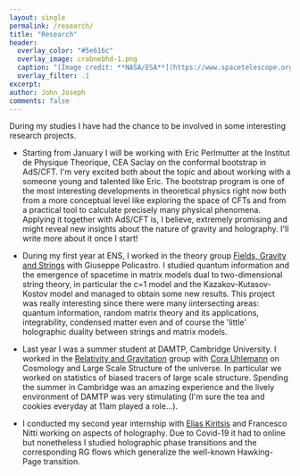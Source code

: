 ```yaml
---
layout: single
permalink: /research/
title: "Research"
header:
  overlay_color: "#5e616c"
  overlay_image: crabnebhd-1.png
  caption: "[Image credit: **NASA/ESA**](https://www.spacetelescope.org/images/heic0515a/)"
  overlay_filter: .1
excerpt: 
author: John_Joseph
comments: false
---
```


During my studies I have had the chance to be involved in some interesting research projects. 

- Starting from January I will be working with Eric Perlmutter at the Institut de Physique Theorique, CEA Saclay on the conformal bootstrap in AdS/CFT. I'm very excited both about the topic and about working with a someone young and talented like Eric. The bootstrap program is one of the most interesting developments in theoretical physics right now both from a more conceptual level like exploring the space of CFTs and from a practical tool to calculate precisely many physical phenomena. Applying it together with AdS/CFT is, I believe, extremely promising and might reveal new insights about the nature of gravity and holography. I'll write more about it once I start!


- During my first year at ENS, I worked in the theory group [Fields, Gravity and Strings](https://www.lpens.ens.psl.eu/research/int-fond/champs-gravitation-cordes/?lang=en)  with Giuseppe Policastro. I studied quantum information and the emergence of spacetime in matrix models dual to two-dimensional string theory, in particular the  c=1 model and the Kazakov-Kutasov-Kostov model and managed to obtain some new results. This project was really interesting since there were many iintersecting areas:  quantum information, random matrix theory and its applications, integrability, condensed matter even and of course the 'little' holographic duality between strings and matrix models.

- Last year I was a summer student at DAMTP, Cambridge University. I worked in the [Relativity and Gravitation](https://www.damtp.cam.ac.uk/research/gr/) group with [Cora Uhlemann](https://corauhlemann.webs.com/) on Cosmology and Large Scale Structure of the universe. In particular we worked on statistics of biased tracers of large scale structure. Spending the summer in Cambridge was an amazing experience and the lively environment of DAMTP was very stimulating (I'm sure the tea and cookies everyday at 11am played a role...).


- I conducted my second year internship with [Elias Kiritsis](http://hep.physics.uoc.gr/~kiritsis/) and Francesco Nitti working on aspects of holography. Due to Covid-19 it had to online but nonetheless I studied holographic phase transitions and the corresponding RG flows which generalize the well-known Hawking-Page transition. 

